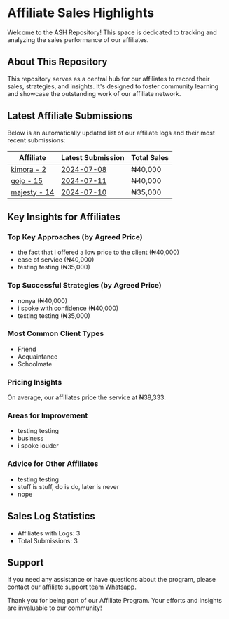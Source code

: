 # Affiliate Sales Highlights

Welcome to the ASH Repository! This space is dedicated to tracking and analyzing the sales performance of our affiliates.

## About This Repository

This repository serves as a central hub for our affiliates to record their sales, strategies, and insights. It's designed to foster community learning and showcase the outstanding work of our affiliate network.

## Latest Affiliate Submissions

Below is an automatically updated list of our affiliate logs and their most recent submissions:

<!-- AFFILIATE LIST START -->
| Affiliate | Latest Submission | Total Sales |
|-----------|--------------------|--------------|
| [kimora - 2](affiliate_logs/kimora_2) | [2024-07-08](affiliate_logs/kimora_2/2024-07-08_sale_submission.md) | ₦40,000 |
| [gojo - 15](affiliate_logs/gojo_15) | [2024-07-11](affiliate_logs/gojo_15/2024-07-11_sale_submission.md) | ₦40,000 |
| [majesty - 14](affiliate_logs/majesty_14) | [2024-07-10](affiliate_logs/majesty_14/2024-07-10_sale_submission.md) | ₦35,000 |

<!-- AFFILIATE LIST END -->

## Key Insights for Affiliates

### Top Key Approaches (by Agreed Price)
<!-- TOP KEY APPROACHES START -->
- the fact that i offered a low price to the client (₦40,000)
- ease of service (₦40,000)
- testing testing (₦35,000)
<!-- TOP KEY APPROACHES END -->

### Top Successful Strategies (by Agreed Price)
<!-- TOP SUCCESSFUL STRATEGIES START -->
- nonya (₦40,000)
- i spoke with confidence (₦40,000)
- testing testing (₦35,000)
<!-- TOP SUCCESSFUL STRATEGIES END -->

### Most Common Client Types
<!-- COMMON CLIENT TYPES START -->
- Friend
- Acquaintance
- Schoolmate
<!-- COMMON CLIENT TYPES END -->

### Pricing Insights
<!-- PRICING INSIGHTS START -->
On average, our affiliates price the service at ₦38,333.
<!-- PRICING INSIGHTS END -->

### Areas for Improvement
<!-- AREAS FOR IMPROVEMENT START -->
- testing testing
- business
- i spoke louder
<!-- AREAS FOR IMPROVEMENT END -->

### Advice for Other Affiliates
<!-- ADVICE FOR AFFILIATES START -->
- testing testing
- stuff is stuff, do is do, later is never
- nope
<!-- ADVICE FOR AFFILIATES END -->

## Sales Log Statistics
<!-- PROGRAM STATS START -->
- Affiliates with Logs: 3
- Total Submissions: 3
<!-- PROGRAM STATS END -->

## Support
If you need any assistance or have questions about the program, please contact our affiliate support team [Whatsapp](https://wa.me/message/3IE3FXO3INXHM1).

Thank you for being part of our Affiliate Program. Your efforts and insights are invaluable to our community!